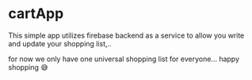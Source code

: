 # cartApp
This simple app utilizes firebase backend as a service to allow you write and update your shopping list,..

for now we only have one universal shopping list for everyone... happy shopping 😅
